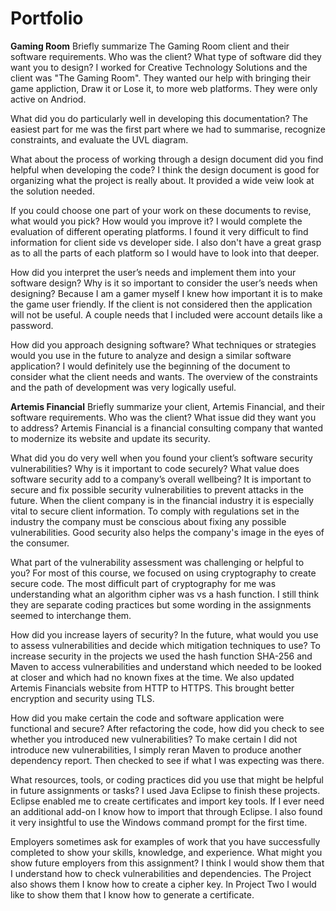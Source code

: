 # Portfolio

**Gaming Room**
Briefly summarize The Gaming Room client and their software requirements. Who was the client? What type of software did they want you to design?
I worked for Creative Technology Solutions and the client was "The Gaming Room". They wanted our help with bringing their game appliction, Draw it or Lose it, to more web platforms. They were only active on Andriod. 

What did you do particularly well in developing this documentation?
The easiest part for me was the first part where we had to summarise, recognize constraints, and evaluate the UVL diagram. 

What about the process of working through a design document did you find helpful when developing the code?
I think the design document is good for organizing what the project is really about. It provided a wide veiw look at the solution needed. 

If you could choose one part of your work on these documents to revise, what would you pick? How would you improve it?
I would complete the evaluation of different operating platforms. I found it very difficult to find information for client side vs developer side. I also don't have a great grasp as to all the parts of each platform so I would have to look into that deeper. 

How did you interpret the user’s needs and implement them into your software design? Why is it so important to consider the user’s needs when designing?
Because I am a gamer myself I knew how important it is to make the game user friendly. If the client is not considered then the application will not be useful. A couple needs that I included were account details like a password. 

How did you approach designing software? What techniques or strategies would you use in the future to analyze and design a similar software application?
I would definitely use the beginning of the document to consider what the client needs and wants. The overview of the constraints and the path of development was very logically useful.

**Artemis Financial**
Briefly summarize your client, Artemis Financial, and their software requirements. Who was the client? What issue did they want you to address?
Artemis Financial is a financial consulting company that wanted to modernize its website and update its security.

What did you do very well when you found your client’s software security vulnerabilities? Why is it important to code securely? What value does software security add to a company’s overall wellbeing?
It is important to secure and fix possible security vulnerabilities to prevent attacks in the future. When the client company is in the financial industry it is especially vital to secure client information. To comply with regulations set in the industry the company must be conscious about fixing any possible vulnerabilities. Good security also helps the company's image in the eyes of the consumer. 

What part of the vulnerability assessment was challenging or helpful to you?
For most of this course, we focused on using cryptography to create secure code. The most difficult part of cryptography for me was understanding what an algorithm cipher was vs a hash function. I still think they are separate coding practices but some wording in the assignments seemed to interchange them. 

How did you increase layers of security? In the future, what would you use to assess vulnerabilities and decide which mitigation techniques to use?
To increase security in the projects we used the hash function SHA-256 and Maven to access vulnerabilities and understand which needed to be looked at closer and which had no known fixes at the time. We also updated Artemis Financials website from HTTP to HTTPS. This brought better encryption and security using TLS. 

How did you make certain the code and software application were functional and secure? After refactoring the code, how did you check to see whether you introduced new vulnerabilities?
To make certain I did not introduce new vulnerabilities, I simply reran Maven to produce another dependency report. Then checked to see if what I was expecting was there. 

What resources, tools, or coding practices did you use that might be helpful in future assignments or tasks?
I used Java Eclipse to finish these projects. Eclipse enabled me to create certificates and import key tools. If I ever need an additional add-on I know how to import that through Eclipse. I also found it very insightful to use the Windows command prompt for the first time.

Employers sometimes ask for examples of work that you have successfully completed to show your skills, knowledge, and experience. What might you show future employers from this assignment?
I think I would show them that I understand how to check vulnerabilities and dependencies. The Project also shows them I know how to create a cipher key. In Project Two I would like to show them that I know how to generate a certificate. 
